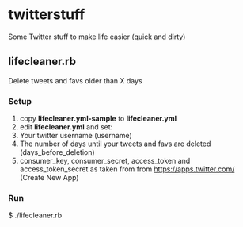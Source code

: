 # twitterstuff
Some Twitter stuff to make life easier (quick and dirty)

## lifecleaner.rb
Delete tweets and favs older than X days

### Setup

1. copy **lifecleaner.yml-sample** to **lifecleaner.yml**
2. edit **lifecleaner.yml** and set:
 1. Your twitter username (username)
 2. The number of days until your tweets and favs are deleted (days_before_deletion)
 3. consumer_key, consumer_secret, access_token and access_token_secret as taken from from https://apps.twitter.com/ (Create New App)

### Run

$ ./lifecleaner.rb

